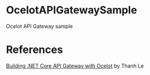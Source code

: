 # OcelotAPIGatewaySample
Ocelot API Gateway sample

# References
[Building .NET Core API Gateway with Ocelot](https://medium.com/swlh/building-net-core-api-gateway-with-ocelot-6302c2b3ffc5) by 
Thanh Le
